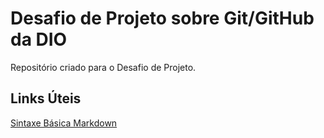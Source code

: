 # Desafio de Projeto sobre Git/GitHub da DIO
Repositório criado para o Desafio de Projeto.

## Links Úteis 

[Sintaxe Básica Markdown](https://www.markdownguide.org/basic-syntax/)
